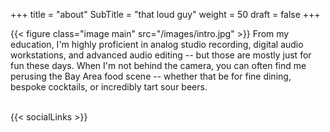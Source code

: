 +++
title = "about"
SubTitle = "that loud guy"
weight = 50
draft = false
+++

{{< figure class="image main" src="/images/intro.jpg" >}}
From my education, I'm highly proficient in analog studio recording, digital audio workstations, and advanced audio editing -- but those are mostly just for fun these days. When I'm not behind the camera, you can often find me perusing the Bay Area food scene -- whether that be for fine dining, bespoke cocktails, or incredibly tart sour beers.
<br /><br />

{{< socialLinks >}}